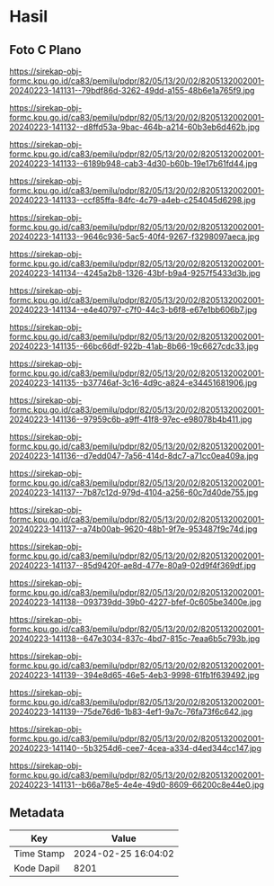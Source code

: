 # Hasil

## Foto C Plano

https://sirekap-obj-formc.kpu.go.id/ca83/pemilu/pdpr/82/05/13/20/02/8205132002001-20240223-141131--79bdf86d-3262-49dd-a155-48b6e1a765f9.jpg

https://sirekap-obj-formc.kpu.go.id/ca83/pemilu/pdpr/82/05/13/20/02/8205132002001-20240223-141132--d8ffd53a-9bac-464b-a214-60b3eb6d462b.jpg

https://sirekap-obj-formc.kpu.go.id/ca83/pemilu/pdpr/82/05/13/20/02/8205132002001-20240223-141133--6189b948-cab3-4d30-b60b-19e17b61fd44.jpg

https://sirekap-obj-formc.kpu.go.id/ca83/pemilu/pdpr/82/05/13/20/02/8205132002001-20240223-141133--ccf85ffa-84fc-4c79-a4eb-c254045d6298.jpg

https://sirekap-obj-formc.kpu.go.id/ca83/pemilu/pdpr/82/05/13/20/02/8205132002001-20240223-141133--9646c936-5ac5-40f4-9267-f3298097aeca.jpg

https://sirekap-obj-formc.kpu.go.id/ca83/pemilu/pdpr/82/05/13/20/02/8205132002001-20240223-141134--4245a2b8-1326-43bf-b9a4-9257f5433d3b.jpg

https://sirekap-obj-formc.kpu.go.id/ca83/pemilu/pdpr/82/05/13/20/02/8205132002001-20240223-141134--e4e40797-c7f0-44c3-b6f8-e67e1bb606b7.jpg

https://sirekap-obj-formc.kpu.go.id/ca83/pemilu/pdpr/82/05/13/20/02/8205132002001-20240223-141135--66bc66df-922b-41ab-8b66-19c6627cdc33.jpg

https://sirekap-obj-formc.kpu.go.id/ca83/pemilu/pdpr/82/05/13/20/02/8205132002001-20240223-141135--b37746af-3c16-4d9c-a824-e34451681906.jpg

https://sirekap-obj-formc.kpu.go.id/ca83/pemilu/pdpr/82/05/13/20/02/8205132002001-20240223-141136--97959c6b-a9ff-41f8-97ec-e98078b4b411.jpg

https://sirekap-obj-formc.kpu.go.id/ca83/pemilu/pdpr/82/05/13/20/02/8205132002001-20240223-141136--d7edd047-7a56-414d-8dc7-a71cc0ea409a.jpg

https://sirekap-obj-formc.kpu.go.id/ca83/pemilu/pdpr/82/05/13/20/02/8205132002001-20240223-141137--7b87c12d-979d-4104-a256-60c7d40de755.jpg

https://sirekap-obj-formc.kpu.go.id/ca83/pemilu/pdpr/82/05/13/20/02/8205132002001-20240223-141137--a74b00ab-9620-48b1-9f7e-953487f9c74d.jpg

https://sirekap-obj-formc.kpu.go.id/ca83/pemilu/pdpr/82/05/13/20/02/8205132002001-20240223-141137--85d9420f-ae8d-477e-80a9-02d9f4f369df.jpg

https://sirekap-obj-formc.kpu.go.id/ca83/pemilu/pdpr/82/05/13/20/02/8205132002001-20240223-141138--093739dd-39b0-4227-bfef-0c605be3400e.jpg

https://sirekap-obj-formc.kpu.go.id/ca83/pemilu/pdpr/82/05/13/20/02/8205132002001-20240223-141138--647e3034-837c-4bd7-815c-7eaa6b5c793b.jpg

https://sirekap-obj-formc.kpu.go.id/ca83/pemilu/pdpr/82/05/13/20/02/8205132002001-20240223-141139--394e8d65-46e5-4eb3-9998-61fb1f639492.jpg

https://sirekap-obj-formc.kpu.go.id/ca83/pemilu/pdpr/82/05/13/20/02/8205132002001-20240223-141139--75de76d6-1b83-4ef1-9a7c-76fa73f6c642.jpg

https://sirekap-obj-formc.kpu.go.id/ca83/pemilu/pdpr/82/05/13/20/02/8205132002001-20240223-141140--5b3254d6-cee7-4cea-a334-d4ed344cc147.jpg

https://sirekap-obj-formc.kpu.go.id/ca83/pemilu/pdpr/82/05/13/20/02/8205132002001-20240223-141131--b66a78e5-4e4e-49d0-8609-66200c8e44e0.jpg


## Metadata

| Key        | Value               |
| ---------- | ------------------- |
| Time Stamp | 2024-02-25 16:04:02 |
| Kode Dapil | 8201                |



